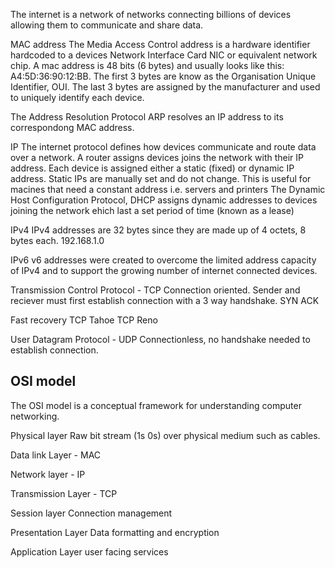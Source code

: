 The internet is a network of networks connecting billions of devices allowing them to communicate and share data.

MAC address
The Media Access Control address is a hardware identifier hardcoded to a devices Network Interface Card NIC or equivalent network chip.
A mac address is 48 bits (6 bytes) and usually looks like this:
A4:5D:36:90:12:BB.
The first 3 bytes are know as the Organisation Unique Identifier, OUI.
The last 3 bytes are assigned by the manufacturer and used to uniquely identify each device.

The Address Resolution Protocol ARP resolves an IP address to its correspondong MAC address.

IP
The internet protocol defines how devices communicate and route data over a network.
A router assigns devices joins the network with their IP address. Each device is assigned either a static (fixed) or dynamic IP address. 
Static IPs are manually set and do not change. This is useful for macines that need a constant address i.e. servers and printers
The Dynamic Host Configuration Protocol, DHCP assigns dynamic addresses to devices joining the network ehich last a set period of time (known as a lease)


IPv4
IPv4 addresses are 32 bytes since they are made up of 4 octets, 8 bytes each.
192.168.1.0

IPv6
v6 addresses were created to overcome the limited address capacity of IPv4 and to support the growing number of internet connected devices.



Transmission Control Protocol - TCP
Connection oriented. Sender and reciever must first establish connection with a 3 way handshake.
SYN
ACK


Fast recovery
TCP Tahoe
TCP Reno


User Datagram Protocol - UDP
Connectionless, no handshake needed to establish connection.


OSI model
-------------
The OSI model is a conceptual framework for understanding computer networking.


Physical layer 
Raw bit stream (1s 0s) over physical medium such as cables.

Data link Layer - MAC

Network layer - IP

Transmission Layer - TCP

Session layer 
Connection management 

Presentation Layer
Data formatting and encryption 

Application Layer
user facing services
